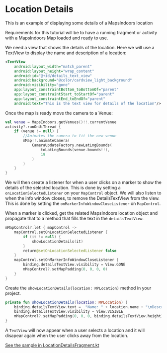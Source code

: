 # Location Details

This is an example of displaying some details of a MapsIndoors location

Requirements for this tutorial will be to have a running fragment or activity with a MapsIndoors Map loaded and ready to use.

We need a view that shows the details of the location. Here we will use a TextView to display the name and description of a location:

```xml
<TextView
    android:layout_width="match_parent"
    android:layout_height="wrap_content"
    android:id="@+id/details_text_view"
    android:background="@color/cardview_light_background"
    android:visibility="gone"
    app:layout_constraintBottom_toBottomOf="parent"
    app:layout_constraintStart_toStartOf="parent"
    app:layout_constraintEnd_toEndOf="parent"
    android:text="This is the text view for details of the location"/>
```

Once the map is ready move the camera to a Venue:

```kotlin
val venue = MapsIndoors.getVenues()!!.currentVenue
activity?.runOnUiThread {
    if (venue != null) {
        //Animates the camera to fit the new venue
        mMap!!.animateCamera(
            CameraUpdateFactory.newLatLngBounds(
                toLatLngBounds(venue.bounds!!),
                19
            )
        )
    }
}
```

We will then create a listener for when a user clicks on a marker to show the details of the selected location. This is done by setting a `onLocationSelectedListener` on your `MapControl` object. We will also listen to when the info window closes, to remove the DetailsTextView from the view. This is done by setting the `onMarkerInfoWindowCloseListener` on `MapControl`.

When a marker is clicked, get the related MapsIndoors location object and propagate that to a method that fills the text in the `detailsTextView`.

```kotlin
mMapControl?.let { mapControl ->
    mapControl.setOnLocationSelectedListener {
        if (it != null) {
            showLocationDetails(it)
        }
        return@setOnLocationSelectedListener false
    }
    mapControl.setOnMarkerInfoWindowCloseListener {
        binding.detailsTextView.visibility = View.GONE
        mMapControl?.setMapPadding(0, 0, 0, 0)
    }
}
```

Create the `showLocationDetails(location: MPLocation)` method in your project.

```kotlin
private fun showLocationDetails(location: MPLocation) {
    binding.detailsTextView.text =  "Name: " + location.name + "\nDescription: " + location.description
    binding.detailsTextView.visibility = View.VISIBLE
    mMapControl?.setMapPadding(0, 0, 0, binding.detailsTextView.height)
}
```

A `TextView` will now appear when a user selects a location and it will disapear again when the user clicks away from the location.

[See the sample in LocationDetailsFragment.kt](https://github.com/MapsPeople/MapsIndoors-Android-Examples/blob/main/MapsIndoorsSamples/app/src/main/java/com/mapspeople/mapsindoorssamples/ui/locationdetails/LocationDetailsFragment.kt)
